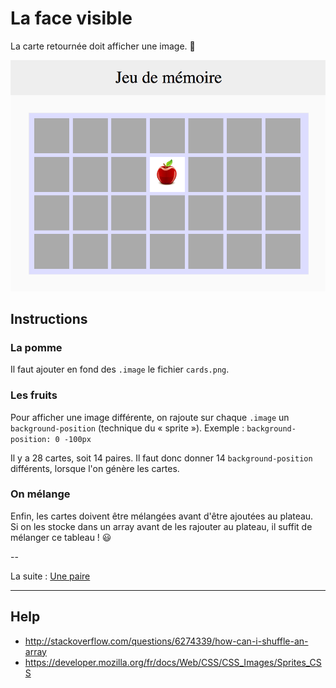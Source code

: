 # La face visible

La carte retournée doit afficher une image. 🎨

![setup](images/fruit.png)

## Instructions

### La pomme

Il faut ajouter en fond des `.image` le fichier `cards.png`.

### Les fruits

Pour afficher une image différente, on rajoute sur chaque `.image` un `background-position` (technique du « sprite »).
Exemple : `background-position: 0 -100px`

Il y a 28 cartes, soit 14 paires. Il faut donc donner 14 `background-position` différents, lorsque l'on génère les cartes.

### On mélange

Enfin, les cartes doivent être mélangées avant d'être ajoutées au plateau.  
Si on les stocke dans un array avant de les rajouter au plateau, il suffit de mélanger ce tableau ! :smiley:

--

La suite : [Une paire](4_une-paire.md)

---

## Help

* http://stackoverflow.com/questions/6274339/how-can-i-shuffle-an-array
* https://developer.mozilla.org/fr/docs/Web/CSS/CSS_Images/Sprites_CSS
